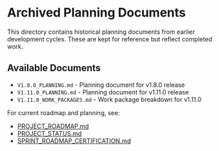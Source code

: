 # Archived Planning Documents

This directory contains historical planning documents from earlier development cycles. These are kept for reference but reflect completed work.

## Available Documents

- `V1.8.0_PLANNING.md` - Planning document for v1.8.0 release
- `V1.11.0_PLANNING.md` - Planning document for v1.11.0 release
- `V1.11.0_WORK_PACKAGES.md` - Work package breakdown for v1.11.0

For current roadmap and planning, see:

- [PROJECT_ROADMAP.md](../../../PROJECT_ROADMAP.md)
- [PROJECT_STATUS.md](../../../PROJECT_STATUS.md)
- [SPRINT_ROADMAP_CERTIFICATION.md](../../SPRINT_ROADMAP_CERTIFICATION.md)
